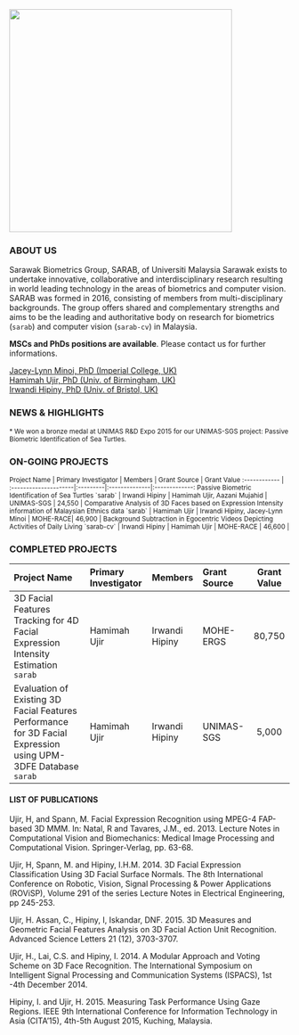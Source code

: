 <img src="https://dl.dropboxusercontent.com/s/mg63bc86dt38jow/SARAB.jpeg" width="400">

### ABOUT US
Sarawak Biometrics Group, SARAB, of Universiti Malaysia Sarawak exists to undertake innovative, collaborative and interdisciplinary research resulting in world leading technology in the areas of biometrics and computer vision. SARAB was formed in 2016, consisting of members from multi-disciplinary backgrounds. The group offers shared and complementary strengths and aims to be the leading and authoritative body on research for biometrics (`sarab`) and computer vision (`sarab-cv`) in Malaysia.

**MSCs and PhDs positions are available**. Please contact us for further informations.

<dl>
  <a href="mailto:jacey@unimas.my">Jacey-Lynn Minoi, PhD (Imperial College, UK)</a></br>
  <a href="mailto:uhamimah@unimas.my">Hamimah Ujir, PhD (Univ. of Birmingham, UK)</a></br>
  <a href="mailto:mhihipni@unimas.my">Irwandi Hipiny, PhD (Univ. of Bristol, UK)</a>
</dl>

### NEWS & HIGHLIGHTS
<sub>
* We won a bronze medal at UNIMAS R&D Expo 2015 for our UNIMAS-SGS project: Passive Biometric Identification of Sea Turtles.
</sub>

### ON-GOING PROJECTS
<sub>
Project Name | Primary Investigator | Members | Grant Source | Grant Value
:------------ | :---------------------|:---------|:--------------|:-------------:
Passive Biometric Identification of Sea Turtles `sarab` | Irwandi Hipiny | Hamimah Ujir, Aazani Mujahid | UNIMAS-SGS | 24,550 |
Comparative Analysis of 3D Faces based on Expression Intensity information of Malaysian Ethnics data `sarab` | Hamimah Ujir | Irwandi Hipiny, Jacey-Lynn Minoi | MOHE-RACE| 46,900 |
Background Subtraction in Egocentric Videos Depicting Activities of Daily Living `sarab-cv` | Irwandi Hipiny | Hamimah Ujir | MOHE-RACE | 46,600 |
</sub>

### COMPLETED PROJECTS
Project Name | Primary Investigator | Members | Grant Source | Grant Value
:------------ | :---------------------|:---------|:--------------|:-------------:
3D Facial Features Tracking for 4D Facial Expression Intensity Estimation `sarab` | Hamimah Ujir | Irwandi Hipiny | MOHE-ERGS | 80,750 |
Evaluation of Existing 3D Facial Features Performance for 3D Facial Expression using UPM-3DFE Database `sarab` |Hamimah Ujir | Irwandi Hipiny | UNIMAS-SGS | 5,000 |

#### LIST OF PUBLICATIONS
Ujir, H, and Spann, M. Facial Expression Recognition using MPEG-4 FAP-based 3D MMM. In: Natal, R and Tavares, J.M., ed. 2013. Lecture Notes in Computational Vision and Biomechanics: Medical Image Processing and Computational Vision. Springer-Verlag, pp. 63-68.

Ujir, H, Spann, M. and Hipiny, I.H.M. 2014. 3D Facial Expression Classification Using 3D Facial Surface Normals. The 8th International Conference on Robotic, Vision, Signal Processing & Power Applications (ROViSP), Volume 291 of the series Lecture Notes in Electrical Engineering, pp 245-253.

Ujir, H. Assan, C., Hipiny, I, Iskandar, DNF. 2015. 3D Measures and Geometric Facial Features Analysis on 3D Facial Action Unit Recognition. Advanced Science Letters 21 (12), 3703-3707.

Ujir, H., Lai, C.S. and Hipiny, I. 2014.  A Modular Approach and Voting Scheme on 3D Face Recognition. The International Symposium on Intelligent Signal Processing and Communication Systems (ISPACS), 1st -4th December 2014.

Hipiny, I.  and Ujir, H. 2015. Measuring Task Performance Using Gaze Regions. IEEE 9th International Conference for Information Technology in Asia (CITA’15), 4th-5th August 2015, Kuching, Malaysia.
